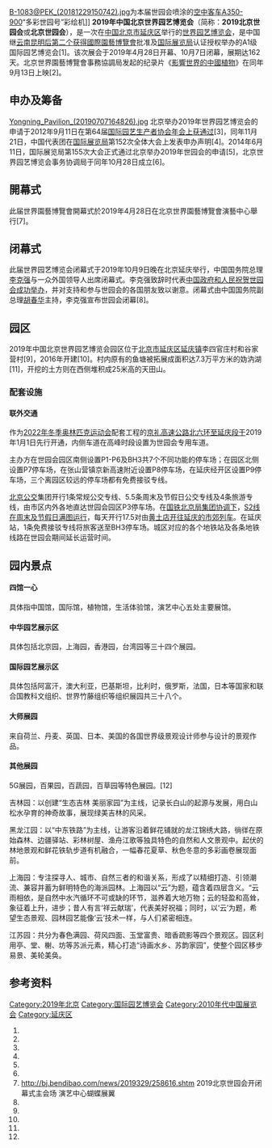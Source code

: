 [B-1083@PEK_(20181229150742).jpg](https://zh.wikipedia.org/wiki/File:B-1083@PEK_\(20181229150742\).jpg "fig:B-1083@PEK_(20181229150742).jpg")为本届世园会喷涂的[空中客车A350-900](../Page/空中客车A350_XWB.md "wikilink")“多彩世园号”彩绘机\]\] **2019年中国北京世界园艺博览会**（简称：**2019北京世园会**或**北京世园会**），是一次在[中国](https://zh.wikipedia.org/wiki/中华人民共和国 "wikilink")[北京市](../Page/北京市.md "wikilink")[延庆区](../Page/延庆区.md "wikilink")举行的[世界园艺博览会](../Page/國際園藝博覽會.md "wikilink")，是中国继[云南](../Page/云南省.md "wikilink")[昆明后第二个获得](../Page/昆明市.md "wikilink")[國際園藝博覽會](../Page/國際園藝博覽會.md "wikilink")批准及[国际展览局](../Page/国际展览局.md "wikilink")认证授权举办的A1级国际园艺博览会\[1\]。该次展会于2019年4月28日开幕、10月7日闭幕，展期达162天。北京世界園藝博覽會事務協調局发起的纪录片《[影響世界的中國植物](../Page/影響世界的中國植物.md "wikilink")》在同年9月13日上映\[2\]。

## 申办及筹备

[Yongning_Pavilion_(20190707164826).jpg](https://zh.wikipedia.org/wiki/File:Yongning_Pavilion_\(20190707164826\).jpg "fig:Yongning_Pavilion_(20190707164826).jpg") 北京举办2019年世界园艺博览会的申请于2012年9月11日在第64届[国际园艺生产者协会年会上获通过](https://zh.wikipedia.org/wiki/国际园艺生产者协会 "wikilink")\[3\]，同年11月21日，中国代表团在[国际展览局](../Page/国际展览局.md "wikilink")第152次全体大会上发表申办声明\[4\]。2014年6月11日，国际展览局第155次大会正式通过北京举办2019年世园会的申请\[5\]，北京世界园艺博览会事务协调局于同年10月28日成立\[6\]。

## 開幕式

此届世界園藝博覽會開幕式於2019年4月28日在北京世界園藝博覽會演藝中心舉行\[7\]。

## 闭幕式

此届世界园艺博览会闭幕式于2019年10月9日晚在北京延庆举行，中国国务院总理[李克强](../Page/李克强.md "wikilink")与一众外国领导人出席闭幕式。李克强致辞时代表[中国政府和人民祝贺世园会成功举办](https://zh.wikipedia.org/wiki/中华人民共和国政府 "wikilink")，并对支持和参与世园会的各国朋友致以谢意。闭幕式由中国国务院副总理[胡春华](../Page/胡春华.md "wikilink")主持，李克强宣布世园会闭幕\[8\]。

## 园区

2019年中国北京世界园艺博览会园区位于[北京市](../Page/北京市.md "wikilink")[延庆区](../Page/延庆区.md "wikilink")[延庆镇](../Page/延庆镇.md "wikilink")李四官庄村和谷家营村\[9\]，2016年开建\[10\]。村内原有的鱼塘被拓展成面积达7.3万平方米的妫汭湖\[11\]，开挖的土方则在西侧堆积成25米高的天田山。

### 配套设施

#### 联外交通

作为[2022年冬季奥林匹克运动会](../Page/2022年冬季奥林匹克运动会.md "wikilink")配套工程的[京礼高速公路](../Page/京礼高速公路.md "wikilink")[北六环至延庆段于](../Page/兴延高速公路.md "wikilink")2019年1月1日先行开通，内侧车道在高峰时段设置为世园会专用车道。

主办方在世园会园区南侧设置P1-P6及BH3共7个不同功能的停车场；在园区北侧设置P7停车场，在张山营镇京新高速附近设置P8停车场，在延庆经开区设置P9停车场，三个离园区较远的停车场都有免费接驳专线。

[北京公交](../Page/北京公交.md "wikilink")集团开行1条常规公交专线、5.5条周末及节假日公交专线及4条旅游专线，由市区内外各地直达世园会园区P3停车场。在[国铁北京局集团协调下](../Page/中国铁路北京局集团有限公司.md "wikilink")，[S2线在周末及节假日满图运行](../Page/北京市郊铁路S2线.md "wikilink")，每天开行17.5对由[黄土店开往](../Page/黄土店站.md "wikilink")[延庆的市郊列车](../Page/延庆站.md "wikilink")。在延庆站，1条免费接驳专线将旅客送至BH3停车场。城区对应的各个地铁站及各条地铁线路在世园会期间延长运营时间。

## 园内景点

#### 四馆一心

具体指中国馆，国际馆，植物馆，生活体验馆，演艺中心五处主要展馆。

#### 中华园艺展示区

具体包括北京园，上海园，香港园，台湾园等三十四个展园。

#### 国际园艺展示区

具体包括阿富汗，澳大利亚，巴基斯坦，比利时，俄罗斯，法国，日本等国家和联合国教科文组织、世界竹藤组织等组织展园共三十八个。

#### 大师展园

来自荷兰、丹麦、英国、日本、美国的各国世界级景观设计师参与设计的景观作品。

#### 其他展园

5G展园，百果园，百蔬园，百草园等特色展园。\[12\]

吉林园：以创建“生态吉林 美丽家园”为主线，记录长白山的起源与发展，用白山松水孕育的神奇故事，展现绿美吉林的风采。

黑龙江园：以“中东铁路”为主线，让游客沿着鲜花铺就的龙江锦绣大路，徜徉在原始森林、边疆驿站、彩林树屋、渔舟江歌等独具特色的自然和人文景观中。起伏的林地景观和鲜花铁轨步道有机融合，一幅春花夏草、秋色冬意的多彩画卷展现面前。

上海园：专注探寻人、城市、自然三者的和谐关系，形成了以精细打造、引领潮流、兼容并蓄为鲜明特色的海派园林。上海园以“云”为题，蕴含着四层含义。“云雨相依，是自然中水汽循环不可或缺的环节，滋养着大地万物；云的轻盈和高耸，象征着上升，进步；昔人有言‘祥云献瑞’，代表美好祝福；同时，以‘云’为题，希望生态景观、园林园艺能像‘云’技术一样，与人们紧密相连。

江苏园：共分为春色满园、荷风四面、玉堂富贵、暗香疏影等四个景观区。园区利用亭、堂、榭、坊等苏派元素，精心打造“诗画水乡、苏韵家园”，使整个园区移步易景、美轮美奂。

## 参考资料

[Category:2019年北京](https://zh.wikipedia.org/wiki/Category:2019年北京 "wikilink") [Category:国际园艺博览会](https://zh.wikipedia.org/wiki/Category:国际园艺博览会 "wikilink") [Category:2010年代中国展览会](https://zh.wikipedia.org/wiki/Category:2010年代中国展览会 "wikilink") [Category:延庆区](https://zh.wikipedia.org/wiki/Category:延庆区 "wikilink")

1.
2.
3.
4.
5.
6.
7.  <http://bj.bendibao.com/news/2019329/258616.shtm> 2019北京世园会开闭幕式主会场 演艺中心蝴蝶展翼
8.
9.
10.
11.
12.